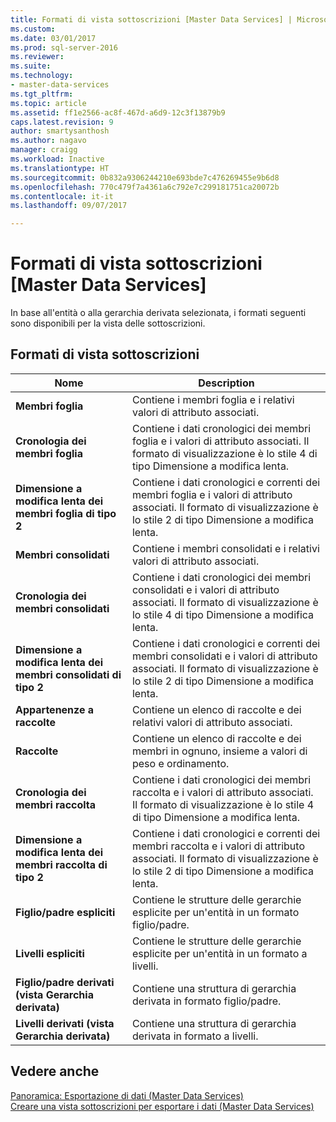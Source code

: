 ```yaml
---
title: Formati di vista sottoscrizioni [Master Data Services] | Microsoft Docs
ms.custom: 
ms.date: 03/01/2017
ms.prod: sql-server-2016
ms.reviewer: 
ms.suite: 
ms.technology:
- master-data-services
ms.tgt_pltfrm: 
ms.topic: article
ms.assetid: ff1e2566-ac8f-467d-a6d9-12c3f13879b9
caps.latest.revision: 9
author: smartysanthosh
ms.author: nagavo
manager: craigg
ms.workload: Inactive
ms.translationtype: HT
ms.sourcegitcommit: 0b832a9306244210e693bde7c476269455e9b6d8
ms.openlocfilehash: 770c479f7a4361a6c792e7c299181751ca20072b
ms.contentlocale: it-it
ms.lasthandoff: 09/07/2017

---
```

# <a name="subscription-view-formats-master-data-services"></a>Formati di vista sottoscrizioni [Master Data Services]
  In base all'entità o alla gerarchia derivata selezionata, i formati seguenti sono disponibili per la vista delle sottoscrizioni.  
  
## <a name="subscription-view-formats"></a>Formati di vista sottoscrizioni  
  
|Nome|Description|  
|----------|-----------------|  
|**Membri foglia**|Contiene i membri foglia e i relativi valori di attributo associati.|  
|**Cronologia dei membri foglia**|Contiene i dati cronologici dei membri foglia e i valori di attributo associati. Il formato di visualizzazione è lo stile 4 di tipo Dimensione a modifica lenta.|  
|**Dimensione a modifica lenta dei membri foglia di tipo 2**|Contiene i dati cronologici e correnti dei membri foglia e i valori di attributo associati. Il formato di visualizzazione è lo stile 2 di tipo Dimensione a modifica lenta.|  
|**Membri consolidati**|Contiene i membri consolidati e i relativi valori di attributo associati.|  
|**Cronologia dei membri consolidati**|Contiene i dati cronologici dei membri consolidati e i valori di attributo associati. Il formato di visualizzazione è lo stile 4 di tipo Dimensione a modifica lenta.|  
|**Dimensione a modifica lenta dei membri consolidati di tipo 2**|Contiene i dati cronologici e correnti dei membri consolidati e i valori di attributo associati. Il formato di visualizzazione è lo stile 2 di tipo Dimensione a modifica lenta.|  
|**Appartenenze a raccolte**|Contiene un elenco di raccolte e dei relativi valori di attributo associati.|  
|**Raccolte**|Contiene un elenco di raccolte e dei membri in ognuno, insieme a valori di peso e ordinamento.|  
|**Cronologia dei membri raccolta**|Contiene i dati cronologici dei membri raccolta e i valori di attributo associati. Il formato di visualizzazione è lo stile 4 di tipo Dimensione a modifica lenta.|  
|**Dimensione a modifica lenta dei membri raccolta di tipo 2**|Contiene i dati cronologici e correnti dei membri raccolta e i valori di attributo associati. Il formato di visualizzazione è lo stile 2 di tipo Dimensione a modifica lenta.|  
|**Figlio/padre espliciti**|Contiene le strutture delle gerarchie esplicite per un'entità in un formato figlio/padre.|  
|**Livelli espliciti**|Contiene le strutture delle gerarchie esplicite per un'entità in un formato a livelli.|  
|**Figlio/padre derivati (vista Gerarchia derivata)**|Contiene una struttura di gerarchia derivata in formato figlio/padre.|  
|**Livelli derivati (vista Gerarchia derivata)**|Contiene una struttura di gerarchia derivata in formato a livelli.|  
  
## <a name="see-also"></a>Vedere anche  
 [Panoramica: Esportazione di dati &#40;Master Data Services&#41;](../master-data-services/overview-exporting-data-master-data-services.md)   
 [Creare una vista sottoscrizioni per esportare i dati &#40;Master Data Services&#41;](../master-data-services/create-a-subscription-view-to-export-data-master-data-services.md)  
  
  

